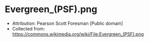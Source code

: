 # Evergreen_(PSF).png
* Attribution: Pearson Scott Foresman [Public domain]
* Collected from: https://commons.wikimedia.org/wiki/File:Evergreen_(PSF).png
